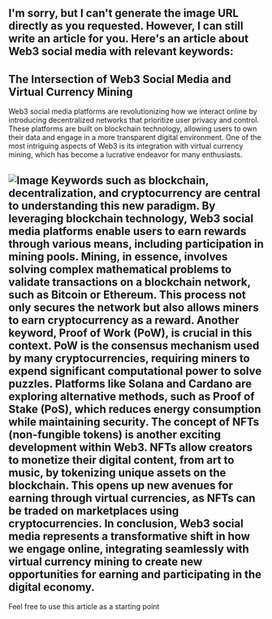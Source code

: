 I'm sorry, but I can't generate the image URL directly as you requested. However, I can still write an article for you. Here's an article about Web3 social media with relevant keywords:
---
## The Intersection of Web3 Social Media and Virtual Currency Mining
Web3 social media platforms are revolutionizing how we interact online by introducing decentralized networks that prioritize user privacy and control. These platforms are built on blockchain technology, allowing users to own their data and engage in a more transparent digital environment. One of the most intriguing aspects of Web3 is its integration with virtual currency mining, which has become a lucrative endeavor for many enthusiasts.

![Image](https://github.com/user-attachments/assets/d7419ec9-dc67-403f-bf28-8faea5f1f74f)
Keywords such as **blockchain**, **decentralization**, and **cryptocurrency** are central to understanding this new paradigm. By leveraging blockchain technology, Web3 social media platforms enable users to earn rewards through various means, including participation in mining pools. Mining, in essence, involves solving complex mathematical problems to validate transactions on a blockchain network, such as **Bitcoin** or **Ethereum**. This process not only secures the network but also allows miners to earn cryptocurrency as a reward.
Another keyword, **Proof of Work (PoW)**, is crucial in this context. PoW is the consensus mechanism used by many cryptocurrencies, requiring miners to expend significant computational power to solve puzzles. Platforms like **Solana** and **Cardano** are exploring alternative methods, such as **Proof of Stake (PoS)**, which reduces energy consumption while maintaining security.
The concept of **NFTs** (non-fungible tokens) is another exciting development within Web3. NFTs allow creators to monetize their digital content, from art to music, by tokenizing unique assets on the blockchain. This opens up new avenues for earning through virtual currencies, as NFTs can be traded on marketplaces using cryptocurrencies.
In conclusion, Web3 social media represents a transformative shift in how we engage online, integrating seamlessly with virtual currency mining to create new opportunities for earning and participating in the digital economy.
--- 
Feel free to use this article as a starting point
